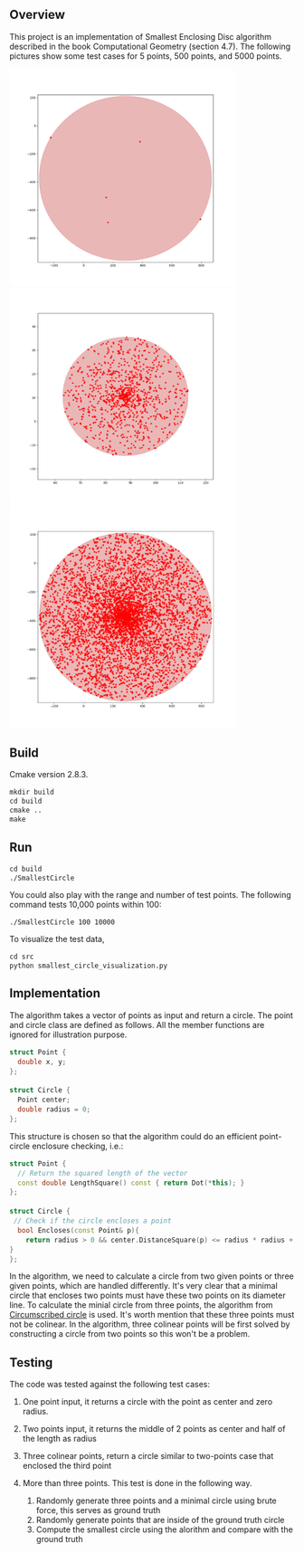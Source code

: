 ## Overview
This project is an implementation of Smallest Enclosing Disc algorithm described in the book Computational Geometry (section 4.7). The following pictures show some test cases for 5 points, 500 points, and 5000 points.

<img src="test/test_5_points.png" width="400">  <img src="test/test_500_points.png" width="400"> <img src="test/test_5000_points.png" width="400"> 

## Build
Cmake version 2.8.3.
```
mkdir build
cd build
cmake ..
make
```
## Run
```
cd build
./SmallestCircle
```
You could also play with the range and number of test points. The following command tests 10,000 points within 100:
```
./SmallestCircle 100 10000
```
To visualize the test data,
```
cd src
python smallest_circle_visualization.py
```

## Implementation
The algorithm takes a vector of points as input and return a circle. The point and circle class are defined as follows. All the member functions are ignored for illustration purpose.

```cpp
struct Point {
  double x, y;
};

struct Circle {
  Point center;
  double radius = 0;
};
```

This structure is chosen so that the algorithm could do an efficient point-circle enclosure checking, i.e.:
```cpp
struct Point {
  // Return the squared length of the vector
  const double LengthSquare() const { return Dot(*this); }
};

struct Circle {
 // Check if the circle encloses a point
  bool Encloses(const Point& p){
    return radius > 0 && center.DistanceSquare(p) <= radius * radius + Epsilon;
}
};
```

In the algorithm, we need to calculate a circle from two given points or three given points, which are handled differently. It's very clear that a minimal circle that encloses two points must have these two points on its diameter line. To calculate the minial circle from three points, the algorithm from [Circumscribed circle](https://en.wikipedia.org/wiki/Circumscribed_circle) is used. It's worth mention that these three points must not be colinear. In the algorithm, three colinear points will be first solved by constructing a circle from two points so this won't be a problem.

## Testing
The code was tested against the following test cases:
1. One point input, it returns a circle with the point as center and zero radius.
1. Two points input, it returns the middle of 2 points as center and half of the length as radius
1. Three colinear points, return a circle similar to two-points case that enclosed the third point
1. More than three points. This test is done in the following way.

    1. Randomly generate three points and a minimal circle using brute force, this serves as ground truth
    1. Randomly generate points that are inside of the ground truth circle
    1. Compute the smallest circle using the alorithm and compare with the ground truth
    
